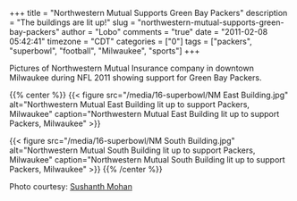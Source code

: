 +++
title = "Northwestern Mutual Supports Green Bay Packers"
description = "The buildings are lit up!"
slug = "northwestern-mutual-supports-green-bay-packers"
author = "Lobo"
comments = "true"
date = "2011-02-08 05:42:41"
timezone = "CDT"
categories = ["0"]
tags = ["packers", "superbowl", "football", "Milwaukee", "sports"]
+++

Pictures of Northwestern Mutual Insurance company in downtown Milwaukee during NFL 2011 showing support for Green Bay Packers.

{{% center %}}
{{< figure src="/media/16-superbowl/NM East Building.jpg" alt="Northwestern Mutual East Building lit up to support Packers, Milwaukee" caption="Northwestern Mutual East Building lit up to support Packers, Milwaukee" >}}

{{< figure src="/media/16-superbowl/NM South Building.jpg" alt="Northwestern Mutual South Building lit up to support Packers, Milwaukee" caption="Northwestern Mutual South Building lit up to support Packers, Milwaukee" >}}
{{% /center %}}

Photo courtesy: [Sushanth Mohan](sushanthmohan.com)
